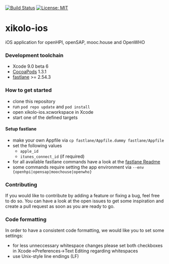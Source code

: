 [![Build Status](https://travis-ci.org/openHPI/xikolo-ios.svg?branch=master)](https://travis-ci.org/openHPI/xikolo-ios)
[![License: MIT](https://img.shields.io/badge/License-MIT-yellow.svg)](https://opensource.org/licenses/MIT)

# xikolo-ios
iOS application for openHPI, openSAP, mooc.house and OpenWHO

### Development toolchain
- Xcode 9.0 beta 6
- [CocoaPods](https://cocoapods.org/) 1.3.1
- [fastlane](https://fastlane.tools/) >= 2.54.3

### How to get started
- clone this repository
- run `pod repo update` and `pod install`
- open xikolo-ios.xcworkspace in Xcode
- start one of the defined targets

#### Setup fastlane
- make your own Appfile via `cp fastlane/Appfile.dummy fastlane/Appfile`
- set the following values
  - `apple_id`
  - `itunes_connect_id` (if required)
- for all available fastlane commands have a look at the [fastlane Readme](https://github.com/openHPI/xikolo-ios/tree/master/fastlane/)
- some commands require setting the app environment via `--env {openhpi|opensap|moochouse|openwho}`

### Contributing
If you would like to contribute by adding a feature or fixing a bug, feel free to do so. You can have a look at the open issues to get some inspiration and create a pull request as soon as you are ready to go.

### Code formatting
In order to have a consistent code formatting, we would like you to set some settings:
- for less unneccessary whitespace changes please set both checkboxes in Xcode->Preferences->Text Editing regarding whitespaces
- use Unix-style line endings (LF)
